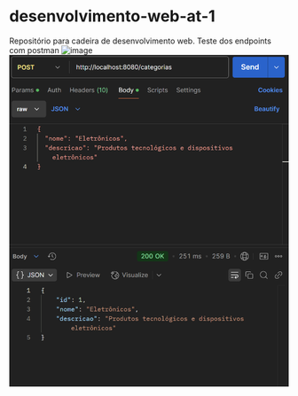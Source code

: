 # desenvolvimento-web-at-1
Repositório para cadeira de desenvolvimento web.
Teste dos endpoints com postman
![image](https://github.com/user-attachments/assets/cc2a20d9-17aa-4681-80bb-a28bd441bec9)
![image](https://raw.githubusercontent.com/juliareboucas/desenvolvimento-web-at-1/refs/heads/main/post.png)
